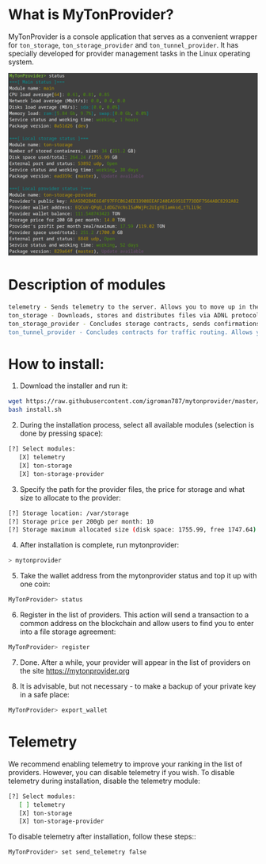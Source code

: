 # What is MyTonProvider?
MyTonProvider is a console application that serves as a convenient wrapper for `ton_storage`, `ton_storage_provider` and `ton_tunnel_provider`. It has specially developed for provider management tasks in the Linux operating system.

![MyTonProvider Status](resources/screen.png)

# Description of modules
```bash
telemetry - Sends telemetry to the server. Allows you to move up in the list of providers.
ton_storage - Downloads, stores and distributes files via ADNL protocol. Requires ton_storage_provider to work. 
ton_storage_provider - Concludes storage contracts, sends confirmations and receives payment. Allows you to earn income for storing other people's files.
ton_tunnel_provider - Concludes contracts for traffic routing. Allows you to earn income for proxying someone else's traffic through your IP address.
```

# How to install:
1. Download the installer and run it:
```bash
wget https://raw.githubusercontent.com/igroman787/mytonprovider/master/scripts/install.sh
bash install.sh
```

2. During the installation process, select all available modules (selection is done by pressing space):
```bash
[?] Select modules: 
   [X] telemetry
   [X] ton-storage
   [X] ton-storage-provider
```

3. Specify the path for the provider files, the price for storage and what size to allocate to the provider:
```bash
[?] Storage location: /var/storage
[?] Storage price per 200gb per month: 10
[?] Storage maximum allocated size (disk space: 1755.99, free 1747.64): 1700
```

4. After installation is complete, run mytonprovider:
```bash
> mytonprovider
```

5. Take the wallet address from the mytonprovider status and top it up with one coin:
```bash
MyTonProvider> status
```

6. Register in the list of providers. This action will send a transaction to a common address on the blockchain and allow users to find you to enter into a file storage agreement:
```bash
MyTonProvider> register
```

7. Done. After a while, your provider will appear in the list of providers on the site https://mytonprovider.org

8. It is advisable, but not necessary - to make a backup of your private key in a safe place:
```bash
MyTonProvider> export_wallet
```


# Telemetry
We recommend enabling telemetry to improve your ranking in the list of providers. However, you can disable telemetry if you wish.
To disable telemetry during installation, disable the telemetry module:
```bash
[?] Select modules: 
   [ ] telemetry
   [X] ton-storage
   [X] ton-storage-provider
```

To disable telemetry after installation, follow these steps::
```bash
MyTonProvider> set send_telemetry false
```
